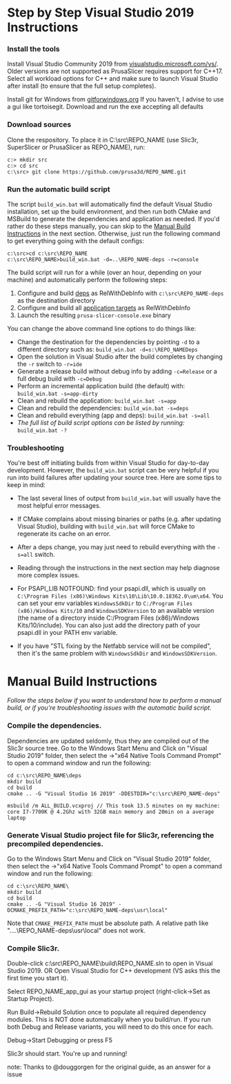 # Step by Step Visual Studio 2019 Instructions

### Install the tools

Install Visual Studio Community 2019 from [visualstudio.microsoft.com/vs/](https://visualstudio.microsoft.com/vs/). Older versions are not supported as PrusaSlicer requires support for C++17.
Select all workload options for C++ and make sure to launch Visual Studio after install (to ensure that the full setup completes).

Install git for Windows from [gitforwindows.org](https://gitforwindows.org/)
If you haven't, I advise to use a gui like tortoisegit.
Download and run the exe accepting all defaults

### Download sources

Clone the respository.  To place it in C:\src\REPO_NAME (use Slic3r, SuperSlicer or PrusaSlicer as REPO_NAME), run:
```
c:> mkdir src
c:> cd src
c:\src> git clone https://github.com/prusa3d/REPO_NAME.git
```

### Run the automatic build script

The script `build_win.bat` will automatically find the default Visual Studio installation, set up the build environment, and then run both CMake and MSBuild to generate the dependencies and application as needed. If you'd rather do these steps manually, you can skip to the [Manual Build Instructions](#manual-build-instructions) in the next section. Otherwise, just run the following command to get everything going with the default configs:

```
c:\src>cd c:\src\REPO_NAME
c:\src\REPO_NAME>build_win.bat -d=..\REPO_NAME-deps -r=console
```

The build script will run for a while (over an hour, depending on your machine) and automatically perform the following steps:
1. Configure and build [deps](#compile-the-dependencies) as RelWithDebInfo with `c:\src\REPO_NAME-deps` as the destination directory
2. Configure and build all [application targets](#compile-slic3r) as RelWithDebInfo
3. Launch the resulting `prusa-slicer-console.exe` binary

You can change the above command line options to do things like:
* Change the destination for the dependencies by pointing `-d` to a different directory such as: `build_win.bat -d=s:\REPO_NAMEDeps`
* Open the solution in Visual Studio after the build completes by changing the `-r` switch to `-r=ide`
* Generate a release build without debug info by adding `-c=Release` or a full debug build with `-c=Debug`
* Perform an incremental application build (the default) with: `build_win.bat -s=app-dirty`
* Clean and rebuild the application: `build_win.bat -s=app`
* Clean and rebuild the dependencies: `build_win.bat -s=deps`
* Clean and rebuild everything (app and deps): `build_win.bat -s=all`
* _The full list of build script options can be listed by running:_ `build_win.bat -?`

### Troubleshooting

You're best off initiating builds from within Visual Studio for day-to-day development. However, the `build_win.bat` script can be very helpful if you run into build failures after updating your source tree. Here are some tips to keep in mind:
* The last several lines of output from `build_win.bat` will usually have the most helpful error messages.
* If CMake complains about missing binaries or paths (e.g. after updating Visual Studio), building with `build_win.bat` will force CMake to regenerate its cache on an error.
* After a deps change, you may just need to rebuild everything with the `-s=all` switch.
* Reading through the instructions in the next section may help diagnose more complex issues.

* For PSAPI_LIB NOTFOUND: find your psapi.dll, which is usually on `C:\Program Files (x86)\Windows Kits\10\Lib\10.0.18362.0\um\x64`. You can set your env variables `WindowsSdkDir` to `C:/Program Files (x86)/Windows Kits/10` and `WindowsSDKVersion` to an available version (the name of a directory inside C:/Program Files (x86)/Windows Kits/10/include). You can also just add the directory path of your psapi.dll in your PATH env variable.
* If you have "STL fixing by the Netfabb service will not be compiled", then it's the same problem with `WindowsSdkDir` and `WindowsSDKVersion`.

# Manual Build Instructions

_Follow the steps below if you want to understand how to perform a manual build, or if you're troubleshooting issues with the automatic build script._

### Compile the dependencies.
Dependencies are updated seldomly, thus they are compiled out of the Slic3r source tree.
Go to the Windows Start Menu and Click on "Visual Studio 2019" folder, then select the ->"x64 Native Tools Command Prompt" to open a command window and run the following:
```
cd c:\src\REPO_NAME\deps
mkdir build
cd build
cmake .. -G "Visual Studio 16 2019" -DDESTDIR="c:\src\REPO_NAME-deps"

msbuild /m ALL_BUILD.vcxproj // This took 13.5 minutes on my machine: core I7-7700K @ 4.2Ghz with 32GB main memory and 20min on a average laptop
```

### Generate Visual Studio project file for Slic3r, referencing the precompiled dependencies.
Go to the Windows Start Menu and Click on "Visual Studio 2019" folder, then select the ->"x64 Native Tools Command Prompt" to open a command window and run the following:
```
cd c:\src\REPO_NAME\
mkdir build
cd build
cmake .. -G "Visual Studio 16 2019" -DCMAKE_PREFIX_PATH="c:\src\REPO_NAME-deps\usr\local"
```

Note that `CMAKE_PREFIX_PATH` must be absolute path. A relative path like "..\..\REPO_NAME-deps\usr\local" does not work.

### Compile Slic3r. 

Double-click c:\src\REPO_NAME\build\REPO_NAME.sln to open in Visual Studio 2019.
OR
Open Visual Studio for C++ development (VS asks this the first time you start it).

Select REPO_NAME_app_gui as your startup project (right-click->Set as Startup Project).

Run Build->Rebuild Solution once to populate all required dependency modules.  This is NOT done automatically when you build/run.  If you run both Debug and Release variants, you will need to do this once for each.

Debug->Start Debugging or press F5

Slic3r should start. You're up and running!

note: Thanks to @douggorgen for the original guide, as an answer for a issue 


